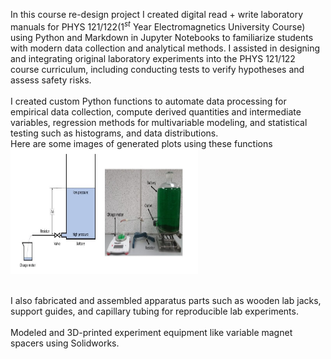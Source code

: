 In this course re-design project I created digital read + write  laboratory manuals for PHYS 121/122($1^{st}$ Year Electromagnetics University Course) using Python and Markdown in Jupyter Notebooks to familiarize students with modern data collection and analytical methods. I assisted in designing and integrating original laboratory experiments into the PHYS 121/122 course curriculum, including conducting tests to verify hypotheses and assess safety risks.
<br>
<br>
I created custom Python functions to automate data processing for empirical data collection, compute derived quantities and intermediate variables, regression methods for multivariable modeling, and statistical testing such as histograms, and data distributions.
<br>
Here are some images of generated plots using these functions
<br>
<img title="a title" alt="Alt text" src="https://github.com/abdammar09/Project-Portfolio/blob/main/PHYS%20121%20Laboratory%20Re-design%20Project/setup.jpg" width="300" height="200">

<br>
I also fabricated and assembled apparatus parts such as wooden lab jacks, support guides, and capillary tubing for reproducible lab experiments.
<br>
<br>
Modeled and 3D-printed experiment equipment like variable magnet spacers using Solidworks.

